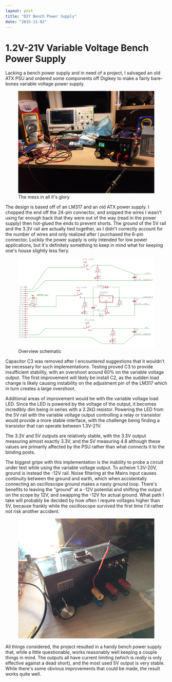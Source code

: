```yaml
---
layout: post
title: "DIY Bench Power Supply"
date: "2015-11-02"
---
```

1.2V-21V Variable Voltage Bench Power Supply
============================================
Lacking a bench power supply and in need of a project, I salvaged an old ATX PSU and ordered some components off Digikey to make a fairly bare-bones variable voltage power supply.
<figure>
    <img src="/assets/atx-bench-psu/overview.jpg">
    <figcaption>The mess in all it's glory</figcaption>
</figure>

The design is based off of an LM317 and an old ATX power supply. I chopped the end off the 24-pin connector, and snipped the wires I wasn't using far enough back that they were out of the way (read in the power supply) then hot-glued the ends to prevent shorts. The ground of the 5V rail and the 3.3V rail are actually tied together, as I didn't correctly account for the number of wires and only realized after I purchased the 6-pin connector. Luckily the power supply is only intended for low power applications, but it's definitely something to keep in mind what for keeping one's house slightly less fiery.
<figure>
    <img src="/assets/atx-bench-psu/schematic.png">
    <figcaption>Overview schematic</figcaption>
</figure>

Capacitor C3 was removed after I encountered suggestions that it wouldn't be necessary for such implementations. Testing proved C3 to provide insufficient stability, with an overshoot around 60% on the variable voltage output. The first improvement will likely be install C2, as the sudden load change is likely causing instability on the adjustment pin of the LM317 which in turn creates a large overshoot.

Additional areas of improvement would be with the variable voltage load LED. Since the LED is powered by the voltage of the output, it becomes incredibly dim being in series with a 2.2kΩ resistor. Powering the LED from the 5V rail with the variable voltage output controlling a relay or transistor would provide a more stable interface, with the challenge being finding a transistor that can operate between 1.3V-21V.

The 3.3V and 5V outputs are relatively stable, with the 3.3V output measuring almost exactly 3.3V, and the 5V measuring 4.8 although these values are primarily affected by the PSU rather than what connects it to the binding posts.

The biggest gripe with this implementation is the inability to probe a circuit under test while using the variable voltage output. To acheive 1.3V-20V, ground is instead the -12V rail. Noise filtering at the Mains input causes continuity between the ground and earth, which when accidentally connecting an oscilloscope ground makes a nasty ground loop. There's benefits to leaving the "ground" at a -12V potential and shifting the output on the scope by 12V, and swapping the -12V for actual ground. What path I take will probably be decided by how often I require voltages higher than 5V, because frankly while the oscilloscope survived the first time I'd rather not risk another accident.

<figure>
    <img src="/assets/atx-bench-psu/glamour.jpg">
</figure>

All things considered, the project resulted in a handy bench power supply that, while a little questionable, works reasonably well keeping a couple things in mind. The outputs all have current limiting (which is *really* is only effective against a dead short), and the most used 5V output is very stable. While there's some obvious improvements that could be made, the result works quite well.
